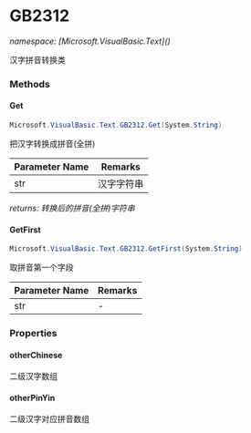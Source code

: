 ﻿# GB2312
_namespace: [Microsoft.VisualBasic.Text](<a href="#" onClick="load('/docs/Microsoft.VisualBasic.Text/index.md')"></a>)_

汉字拼音转换类



### Methods

#### Get
```csharp
Microsoft.VisualBasic.Text.GB2312.Get(System.String)
```
把汉字转换成拼音(全拼)

|Parameter Name|Remarks|
|--------------|-------|
|str|汉字字符串|


_returns: 转换后的拼音(全拼)字符串_

#### GetFirst
```csharp
Microsoft.VisualBasic.Text.GB2312.GetFirst(System.String)
```
取拼音第一个字段

|Parameter Name|Remarks|
|--------------|-------|
|str|-|



### Properties

#### otherChinese
二级汉字数组
#### otherPinYin
二级汉字对应拼音数组
